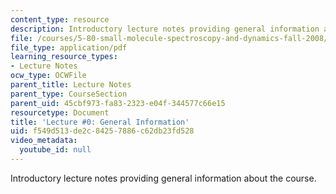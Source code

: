 ```yaml
---
content_type: resource
description: Introductory lecture notes providing general information about the course.
file: /courses/5-80-small-molecule-spectroscopy-and-dynamics-fall-2008/f549d513de2c84257886c62db23fd528_00_580ln_08.pdf
file_type: application/pdf
learning_resource_types:
- Lecture Notes
ocw_type: OCWFile
parent_title: Lecture Notes
parent_type: CourseSection
parent_uid: 45cbf973-fa83-2323-e04f-344577c66e15
resourcetype: Document
title: 'Lecture #0: General Information'
uid: f549d513-de2c-8425-7886-c62db23fd528
video_metadata:
  youtube_id: null
---
```

Introductory lecture notes providing general information about the course.

